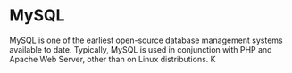 #  MySQL

MySQL is one of the earliest open-source database management systems available to date. 
Typically, MySQL is used in conjunction with PHP and Apache Web Server, other than on Linux distributions.
K
